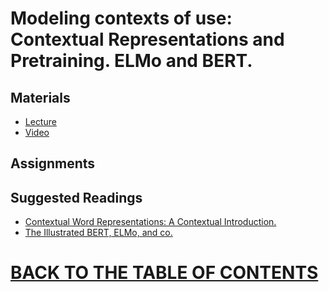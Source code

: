 # Modeling contexts of use: Contextual Representations and Pretraining. ELMo and BERT. 

## Materials

* [Lecture](https://github.com/robertlakatos/natural-language-processing/blob/master/Contextual%20Representations%20and%20Pretraining%20ELMo%20and%20BERT/cs224n-2020-lecture14-contextual-representations.pdf)
* [Video](https://www.youtube.com/watch?v=5vcj8kSwBCY&list=PLoROMvodv4rOhcuXMZkNm7j3fVwBBY42z&index=14)

## Assignments

## Suggested Readings

* [Contextual Word Representations: A Contextual Introduction. ](https://github.com/robertlakatos/natural-language-processing/blob/master/Contextual%20Representations%20and%20Pretraining%20ELMo%20and%20BERT/1902.06006.pdf)
* [The Illustrated BERT, ELMo, and co.](http://jalammar.github.io/illustrated-bert/)

# [BACK TO THE TABLE OF CONTENTS](https://github.com/robertlakatos/natural-language-processing/blob/master/README.md)